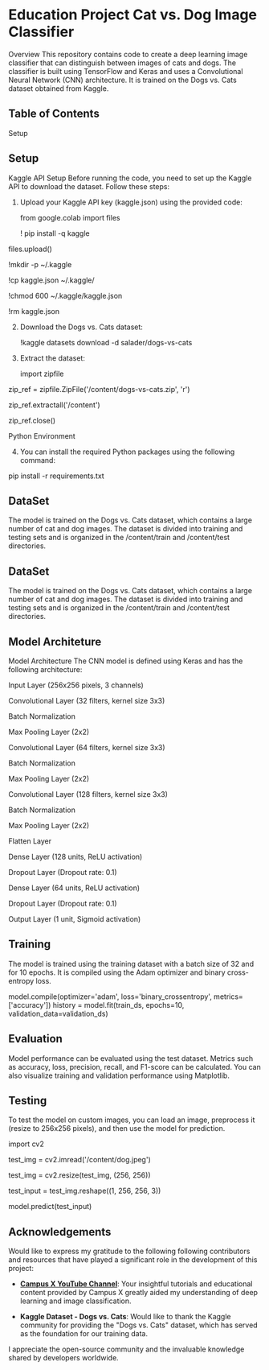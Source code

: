 
# Education Project Cat vs. Dog Image Classifier

Overview
This repository contains code to create a deep learning image classifier that can distinguish between images of cats and dogs. The classifier is built using TensorFlow and Keras and uses a Convolutional Neural Network (CNN) architecture. It is trained on the Dogs vs. Cats dataset obtained from Kaggle.




## Table of Contents
Setup


## Setup
Kaggle API Setup
Before running the code, you need to set up the Kaggle API to download the dataset. Follow these steps:

1. Upload your Kaggle API key (kaggle.json) using the provided code:
   
   from google.colab import files
   
   ! pip install -q kaggle

files.upload()

!mkdir -p ~/.kaggle

!cp kaggle.json ~/.kaggle/

!chmod 600 ~/.kaggle/kaggle.json

!rm kaggle.json

2. Download the Dogs vs. Cats dataset:
   
   !kaggle datasets download -d salader/dogs-vs-cats
3. Extract the dataset:
   
   import zipfile

zip_ref = zipfile.ZipFile('/content/dogs-vs-cats.zip', 'r')

zip_ref.extractall('/content')

zip_ref.close()

Python Environment

4. You can install the required Python packages using the following command:

pip install -r requirements.txt
## DataSet
The model is trained on the Dogs vs. Cats dataset, which contains a large number of cat and dog images. The dataset is divided into training and testing sets and is organized in the /content/train and /content/test directories.
## DataSet
The model is trained on the Dogs vs. Cats dataset, which contains a large number of cat and dog images. The dataset is divided into training and testing sets and is organized in the /content/train and /content/test directories.
## Model Architeture
Model Architecture
The CNN model is defined using Keras and has the following architecture:


Input Layer (256x256 pixels, 3 channels)

Convolutional Layer (32 filters, kernel size 3x3)

Batch Normalization

Max Pooling Layer (2x2)

Convolutional Layer (64 filters, kernel size 3x3)

Batch Normalization

Max Pooling Layer (2x2)

Convolutional Layer (128 filters, kernel size 3x3)

Batch Normalization

Max Pooling Layer (2x2)

Flatten Layer

Dense Layer (128 units, ReLU activation)

Dropout Layer (Dropout rate: 0.1)

Dense Layer (64 units, ReLU activation)

Dropout Layer (Dropout rate: 0.1)

Output Layer (1 unit, Sigmoid activation)
## Training
The model is trained using the training dataset with a batch size of 32 and for 10 epochs. It is compiled using the Adam optimizer and binary cross-entropy loss.

model.compile(optimizer='adam', loss='binary_crossentropy', metrics=['accuracy'])
history = model.fit(train_ds, epochs=10, validation_data=validation_ds)
## Evaluation
Model performance can be evaluated using the test dataset. Metrics such as accuracy, loss, precision, recall, and F1-score can be calculated. You can also visualize training and validation performance using Matplotlib.
## Testing
To test the model on custom images, you can load an image, preprocess it (resize to 256x256 pixels), and then use the model for prediction.

import cv2

test_img = cv2.imread('/content/dog.jpeg')

test_img = cv2.resize(test_img, (256, 256))

test_input = test_img.reshape((1, 256, 256, 3))

model.predict(test_input)
## Acknowledgements

Would like to express my gratitude to the following following contributors and resources that have played a significant role in the development of this project:

- **[Campus X YouTube Channel](https://www.youtube.com/watch?v=0K4J_PTgysc)**: Your   insightful tutorials and educational content provided by Campus X  greatly aided my understanding of deep learning and image classification.

- **Kaggle Dataset - Dogs vs. Cats**: Would like to thank the Kaggle community for providing the "Dogs vs. Cats" dataset, which has served as the foundation for our training data. 

I appreciate the open-source community and the invaluable knowledge shared by developers worldwide.

